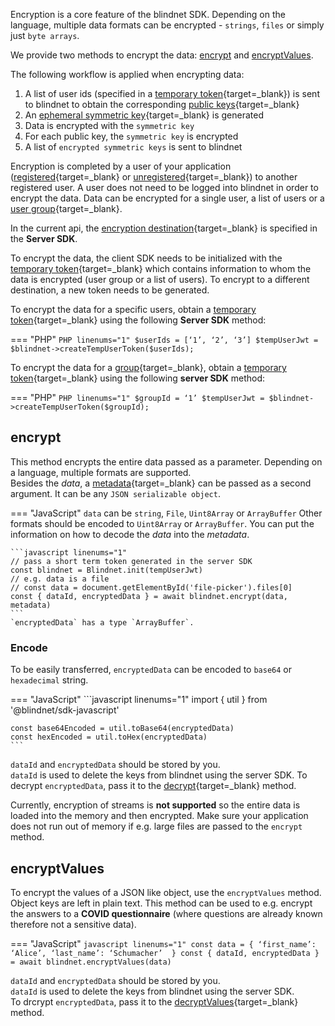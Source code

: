 Encryption is a core feature of the blindnet SDK. Depending on the language, multiple data formats can be encrypted - `strings`, `files` or simply just `byte arrays`. 

We provide two methods to encrypt the data: [encrypt](#encrypt) and [encryptValues](#encryptvalues).

The following workflow is applied when encrypting data:

1. A list of user ids (specified in a [temporary token](../other/glossary.md){target=_blank}) is sent to blindnet to obtain the corresponding [public keys](../other/glossary.md){target=_blank}
1. An [ephemeral symmetric key](../other/glossary.md){target=_blank} is generated
1. Data is encrypted with the `symmetric key`
1. For each public key, the `symmetric key` is encrypted
1. A list of `encrypted symmetric keys` is sent to blindnet

Encryption is completed by a user of your application ([registered](../other/glossary.md){target=_blank} or [unregistered](../other/glossary.md){target=_blank}) to another registered user. A user does not need to be logged into blindnet in order to encrypt the data.
Data can be encrypted for a single user, a list of users or a [user group](../other/glossary.md){target=_blank}.

In the current api, the [encryption destination](./managing_users_access.html#creating_temporary_tokens){target=_blank} is specified in the **Server SDK**.

To encrypt the data, the client SDK needs to be initialized with the [temporary token](./managing_users_access.html#creating_temporary_tokens){target=_blank} which contains information to whom the data is encrypted (user group or a list of users). To encrypt to a different destination, a new token needs to be generated.

To encrypt the data for a specific users, obtain a [temporary token](../other/glossary.md){target=_blank} using the following **Server SDK** method:

=== "PHP"
    ```PHP linenums="1"
    $userIds = [‘1’, ‘2’, ‘3’]
    $tempUserJwt = $blindnet->createTempUserToken($userIds);
    ```

To encrypt the data for a [group](../other/glossary.md){target=_blank}, obtain a [temporary token](../other/glossary.md){target=_blank} using the following **server SDK** method:

=== "PHP"
    ```PHP linenums="1"
    $groupId = ‘1’
    $tempUserJwt = $blindnet->createTempUserToken($groupId);
    ```

## encrypt

This method encrypts the entire data passed as a parameter.
Depending on a language, multiple formats are supported.  
Besides the _data_, a [metadata](../other/glossary.md){target=_blank} can be passed as a second argument. It can be any `JSON serializable object`.

=== "JavaScript"
    `data` can be `string`, `File`, `Uint8Array` or `ArrayBuffer`
    Other formats should be encoded to `Uint8Array` or `ArrayBuffer`. You can put the information on how to decode the _data_ into the _metadata_.

    ```javascript linenums="1"
    // pass a short term token generated in the server SDK
    const blindnet = Blindnet.init(tempUserJwt)
    // e.g. data is a file
    // const data = document.getElementById('file-picker').files[0]
    const { dataId, encryptedData } = await blindnet.encrypt(data, metadata)    
    ```
    `encryptedData` has a type `ArrayBuffer`.

### Encode

To be easily transferred, `encryptedData` can be encoded to `base64` or `hexadecimal` string.

=== "JavaScript"
    ```javascript linenums="1"
    import { util } from '@blindnet/sdk-javascript'

    const base64Encoded = util.toBase64(encryptedData)
    const hexEncoded = util.toHex(encryptedData)
    ```

`dataId` and `encryptedData` should be stored by you.  
`dataId` is used to delete the keys from blindnet using the server SDK.
To decrypt `encryptedData`, pass it to the [decrypt](./decrypt.md#decrypt){target=_blank} method.

Currently, encryption of streams is **not supported** so the entire data is loaded into the memory and then encrypted. Make sure your application does not run out of memory if e.g. large files are passed to the `encrypt` method.

## encryptValues

To encrypt the values of a JSON like object, use the `encryptValues` method.  
Object keys are left in plain text. This method can be used to e.g. encrypt the answers to a __COVID questionnaire__ (where questions are already known therefore not a sensitive data).

=== "JavaScript"
    ```javascript linenums="1"
    const data = { ‘first_name’: ‘Alice’, ‘last_name’: ‘Schumacher’  }
    const { dataId, encryptedData } = await blindnet.encryptValues(data)
    ```

`dataId` and `encryptedData` should be stored by you.  
`dataId` is used to delete the keys from blindnet using the server SDK.  
To drcrypt `encryptedData`, pass it to the [decryptValues](./decrypt.md#decryptvalues){target=_blank} method.
